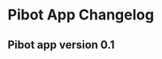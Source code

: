 Pibot App Changelog
==========================================================

Pibot app version 0.1
----------------------------------------------------------
